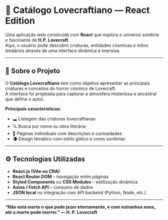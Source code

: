 # 🐙 Catálogo Lovecraftiano — React Edition

Uma aplicação web construída com **React** que explora o universo sombrio e fascinante de **H.P. Lovecraft**.  
Aqui, o usuário pode descobrir criaturas, entidades cósmicas e mitos lendários através de uma interface dinâmica e imersiva.

---

## 🧠 Sobre o Projeto

O **Catálogo Lovecraftiano** tem como objetivo apresentar as principais criaturas e conceitos do horror cósmico de Lovecraft.  
A interface foi projetada para capturar a atmosfera misteriosa e ancestral que define o autor.

**Principais características:**
- 🕳️ Listagem das criaturas lovecraftianas  
- 🔍 Busca por nome ou obra literária  
- 📜 Páginas individuais com descrições e curiosidades  
- 🌘 Design temático com estilo gótico e cores sombrias  

---

## ⚙️ Tecnologias Utilizadas

- **React.js (Vite ou CRA)**
- **React Router DOM** – navegação entre páginas
- **Styled Components** ou **CSS Modules** – estilização dinâmica
- **Axios / Fetch API** – consumo de dados
- **JSON local** ou integração com API backend (Python, Node, etc.)

---

**“Não está morto o que pode jazer eternamente,
e com estranhos eons, até a morte pode morrer.”
— H. P. Lovecraft**
